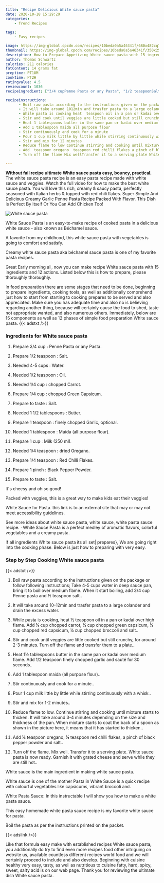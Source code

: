 ```yaml
---
title: "Recipe Delicious White sauce pasta"
date: 2020-10-18 15:29:20
categories:
    - Trend Recipes
    
tags:
    - Easy recipes

image: https://img-global.cpcdn.com/recipes/10beda0a5a46341f/680x482cq70/white-sauce-pasta-recipe-main-photo.jpg
thumbnail: https://img-global.cpcdn.com/recipes/10beda0a5a46341f/350x250cq70/white-sauce-pasta-recipe-main-photo.jpg
description: How to Prepare Appetizing White sauce pasta with 15 ingredients and 12 stages of easy cooking.
author: Thomas Schwartz
calories: 211 calories
fatContent: 14 grams fat
preptime: PT18M
cooktime: PT2H
ratingvalue: 4.5
reviewcount: 1036
recipeingredient: ["3/4 cupPenne Pasta or any Pasta", "1/2 teaspoonSalt", "4-5 cupsWater", "1/2 teaspoonOil", "1/4 cupchopped Carrot", "1/4 cupchopped Green Capsicum", "to tasteSalt", "1 1/2 tablespoonsButter", "1 teaspoonfinely chopped Garlic optional", "1 tablespoonMaida all purpose flour", "1 cupMilk 250 ml", "1/4 teaspoondried Oregano", "1/4 teaspoonRed Chilli Flakes", "1 pinchBlack Pepper Powder", "to tasteSalt"]

recipeinstructions: 
      - Boil raw pasta according to the instructions given on the package or follow following instructions Take 45 cups water in deep sauce pan bring it to boil over medium flame When it start boiling add 34 cup Penne pasta and  teaspoon salt 
      - It will take around 1012min and trasfer pasta to a large colander and drain the excess water 
      - While pasta is cooking heat  teaspoon oil in a pan or kadai over high flame Add  cup chopped carrot  cup chopped green capsicum  cup chopped red capsicum  cup chopped broccoli and salt 
      - Stir and cook until veggies are little cooked but still crunchy for around 23 minutes Turn off the flame and transfer them to a plate 
      - Heat 1 tablespoons butter in the same pan or kadai over medium flame Add 12 teaspoon finely chopped garlic and saut for 30 seconds 
      - Add 1 tablespoon maida all purpose flour 
      - Stir continuously and cook for a minute 
      - Pour 1 cup milk little by little while stirring continuously with a whisk 
      - Stir and mix for 12 minutes 
      - Reduce flame to low Continue stirring and cooking until mixture starts to thicken It will take around 34 minutes depending on the size and thickness of the pan When mixture starts to coat the back of a spoon as shown in the picture here it means that it has started to thicken 
      - Add  teaspoon oregano  teaspoon red chilli flakes a pinch of black pepper powder and salt 
      - Turn off the flame Mix wellTransfer it to a serving plate White sauce pasta is now ready Garnish it with grated cheese and serve while they are still hot

---
```




**Without fail recipe ultimate White sauce pasta easy, bouncy, practical**. The white sauce pasta recipe is an easy pasta recipe made with white sauce and veggies. Watch the full video for how to make the best white sauce pasta. You will love this rich, creamy &amp; saucy pasta, perfectly seasoned with Italian herbs &amp; topped with red chili flakes. Super Simple And Delicious Creamy Garlic Penne Pasta Recipe Packed With Flavor. This Dish Is Perfect By Itself Or You Can Add Chicken Too!


![White sauce pasta](https://img-global.cpcdn.com/recipes/10beda0a5a46341f/680x482cq70/white-sauce-pasta-recipe-main-photo.jpg "White sauce pasta")



White Sauce Pasta is an easy-to-make recipe of cooked pasta in a delicious white sauce - also known as Béchamel sauce.

A favorite from my childhood, this white sauce pasta with vegetables is going to comfort and satisfy.

Creamy white sauce pasta aka béchamel sauce pasta is one of my favorite pasta recipes.


Great Early morning all, now you can make recipe White sauce pasta with 15 ingredients and 12 actions. Listed below this is how to prepare, please thoroughly thoroughly.

In food preparation there are some stages that need to be done, beginning to prepare ingredients, cooking tools, as well as additionally comprehend just how to start from starting to cooking prepares to be served and also appreciated. Make sure you has adequate time and also no is believing regarding another thing, because will certainly cause the food to shed, taste not appropriate wanted, and also numerous others. Immediately, below are 15 components as well as 12 phases of simple food preparation White sauce pasta.
{{< adstxt />}}

### Ingredients for White sauce pasta


1. Prepare 3/4 cup : Penne Pasta or any Pasta.

1. Prepare 1/2 teaspoon : Salt.

1. Needed 4-5 cups : Water.

1. Needed 1/2 teaspoon : Oil.

1. Needed 1/4 cup : chopped Carrot.

1. Prepare 1/4 cup : chopped Green Capsicum.

1. Prepare to taste : Salt.

1. Needed 1 1/2 tablespoons : Butter.

1. Prepare 1 teaspoon : finely chopped Garlic, optional.

1. Needed 1 tablespoon : Maida (all purpose flour).

1. Prepare 1 cup : Milk (250 ml).

1. Needed 1/4 teaspoon : dried Oregano.

1. Prepare 1/4 teaspoon : Red Chilli Flakes.

1. Prepare 1 pinch : Black Pepper Powder.

1. Prepare to taste : Salt.


It&#39;s cheesy and oh so good!

Packed with veggies, this is a great way to make kids eat their veggies!

White Sauce for Pasta. this link is to an external site that may or may not meet accessibility guidelines.

See more ideas about white sauce pasta, white sauce, white pasta sauce recipe. · White Sauce Pasta is a perfect medley of aromatic flavors, colorful vegetables and a creamy pasta.


If all ingredients White sauce pasta its all set| prepares}, We are going right into the cooking phase. Below is just how to preparing with very easy.

### Step by Step Cooking White sauce pasta

{{< adstxt />}}


1. Boil raw pasta according to the instructions given on the package or follow following instructions; Take 4-5 cups water in deep sauce pan, bring it to boil over medium flame. When it start boiling, add 3/4 cup Penne pasta and ½ teaspoon salt..



1. It will take around 10-12min and trasfer pasta to a large colander and drain the excess water.



1. While pasta is cooking, heat ½ teaspoon oil in a pan or kadai over high flame. Add ¼ cup chopped carrot, ¼ cup chopped green capsicum, ¼ cup chopped red capsicum, ¼ cup chopped broccoli and salt..



1. Stir and cook until veggies are little cooked but still crunchy, for around 2-3 minutes. Turn off the flame and transfer them to a plate..



1. Heat 1½ tablespoons butter in the same pan or kadai over medium flame. Add 1/2 teaspoon finely chopped garlic and sauté for 30 seconds..



1. Add 1 tablespoon maida (all purpose flour)..



1. Stir continuously and cook for a minute..



1. Pour 1 cup milk little by little while stirring continuously with a whisk..



1. Stir and mix for 1-2 minutes..



1. Reduce flame to low. Continue stirring and cooking until mixture starts to thicken. It will take around 3-4 minutes depending on the size and thickness of the pan. When mixture starts to coat the back of a spoon as shown in the picture here, it means that it has started to thicken..



1. Add ¼ teaspoon oregano, ¼ teaspoon red chilli flakes, a pinch of black pepper powder and salt..



1. Turn off the flame. Mix well.
Transfer it to a serving plate. White sauce pasta is now ready. Garnish it with grated cheese and serve while they are still hot..




White sauce is the main ingredient in making white sauce pasta.

White sauce is one of the mother Pasta in White Sauce is a quick recipe with colourful vegetables like capsicums, vibrant broccoli and.

White Pasta Sauce: In this instructable I will show you how to make a white pasta sauce.

This easy homemade white pasta sauce recipe is my favorite white sauce for pasta.

Boil the pasta as per the instructions printed on the packet.


{{< adslink />}}

Like that formula easy make with established recipes White sauce pasta, you additionally do try to find even more recipes food other intriguing on website us, available countless different recipes world food and we will certainly proceed to include and also develop. Beginning with cuisine healthy very easy, tasty, as well as nutritious to cuisine fatty, hard, spicy, sweet, salty acid is on our web page. Thank you for reviewing the ultimate dish White sauce pasta.
